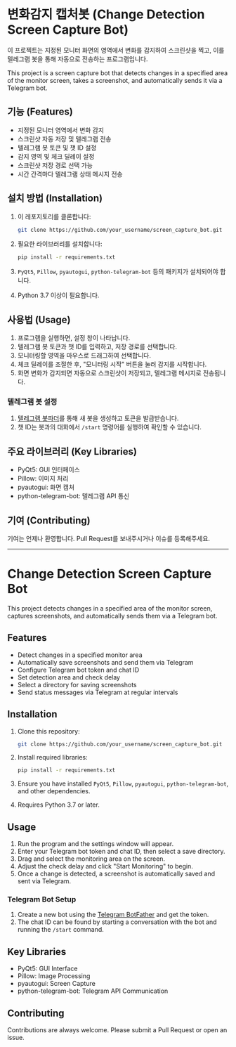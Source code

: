 # 변화감지 캡처봇 (Change Detection Screen Capture Bot)

이 프로젝트는 지정된 모니터 화면의 영역에서 변화를 감지하여 스크린샷을 찍고, 이를 텔레그램 봇을 통해 자동으로 전송하는 프로그램입니다.

This project is a screen capture bot that detects changes in a specified area of the monitor screen, takes a screenshot, and automatically sends it via a Telegram bot.

## 기능 (Features)

- 지정된 모니터 영역에서 변화 감지
- 스크린샷 자동 저장 및 텔레그램 전송
- 텔레그램 봇 토큰 및 챗 ID 설정
- 감지 영역 및 체크 딜레이 설정
- 스크린샷 저장 경로 선택 가능
- 시간 간격마다 텔레그램 상태 메시지 전송

## 설치 방법 (Installation)

1. 이 레포지토리를 클론합니다:

    ```bash
    git clone https://github.com/your_username/screen_capture_bot.git
    ```

2. 필요한 라이브러리를 설치합니다:

    ```bash
    pip install -r requirements.txt
    ```

3. `PyQt5`, `Pillow`, `pyautogui`, `python-telegram-bot` 등의 패키지가 설치되어야 합니다.

4. Python 3.7 이상이 필요합니다.

## 사용법 (Usage)

1. 프로그램을 실행하면, 설정 창이 나타납니다.
2. 텔레그램 봇 토큰과 챗 ID를 입력하고, 저장 경로를 선택합니다.
3. 모니터링할 영역을 마우스로 드래그하여 선택합니다.
4. 체크 딜레이를 조절한 후, "모니터링 시작" 버튼을 눌러 감지를 시작합니다.
5. 화면 변화가 감지되면 자동으로 스크린샷이 저장되고, 텔레그램 메시지로 전송됩니다.

### 텔레그램 봇 설정

1. [텔레그램 봇파더](https://t.me/BotFather)를 통해 새 봇을 생성하고 토큰을 발급받습니다.
2. 챗 ID는 봇과의 대화에서 `/start` 명령어를 실행하여 확인할 수 있습니다.

## 주요 라이브러리 (Key Libraries)

- PyQt5: GUI 인터페이스
- Pillow: 이미지 처리
- pyautogui: 화면 캡처
- python-telegram-bot: 텔레그램 API 통신

## 기여 (Contributing)

기여는 언제나 환영합니다. Pull Request를 보내주시거나 이슈를 등록해주세요.

---

# Change Detection Screen Capture Bot

This project detects changes in a specified area of the monitor screen, captures screenshots, and automatically sends them via a Telegram bot.

## Features

- Detect changes in a specified monitor area
- Automatically save screenshots and send them via Telegram
- Configure Telegram bot token and chat ID
- Set detection area and check delay
- Select a directory for saving screenshots
- Send status messages via Telegram at regular intervals

## Installation

1. Clone this repository:

    ```bash
    git clone https://github.com/your_username/screen_capture_bot.git
    ```

2. Install required libraries:

    ```bash
    pip install -r requirements.txt
    ```

3. Ensure you have installed `PyQt5`, `Pillow`, `pyautogui`, `python-telegram-bot`, and other dependencies.

4. Requires Python 3.7 or later.

## Usage

1. Run the program and the settings window will appear.
2. Enter your Telegram bot token and chat ID, then select a save directory.
3. Drag and select the monitoring area on the screen.
4. Adjust the check delay and click "Start Monitoring" to begin.
5. Once a change is detected, a screenshot is automatically saved and sent via Telegram.

### Telegram Bot Setup

1. Create a new bot using the [Telegram BotFather](https://t.me/BotFather) and get the token.
2. The chat ID can be found by starting a conversation with the bot and running the `/start` command.

## Key Libraries

- PyQt5: GUI Interface
- Pillow: Image Processing
- pyautogui: Screen Capture
- python-telegram-bot: Telegram API Communication

## Contributing

Contributions are always welcome. Please submit a Pull Request or open an issue.

